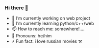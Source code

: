 ### Hi there 👋

- 🔭 I’m currently working on web project
- 🌱 I’m currently learning python/c++/web
- 📫 How to reach me: somewhere!.... 
- 🧒 Pronouns: he/him
- ⚡ Fun fact: i love russian movies ⚒

